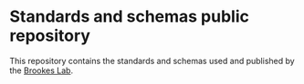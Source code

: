 # Standards and schemas public repository

This repository contains the standards and schemas used and published by the [Brookes Lab](https://le.ac.uk/health-data-research).
